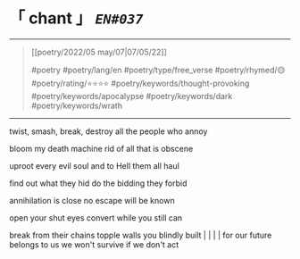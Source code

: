# &#12300; chant &#12301; *`EN#037`*

---

> [[poetry/2022/05 may/07|07/05/22]]
> 
> #poetry 
> #poetry/lang/en 
> #poetry/type/free_verse 
> #poetry/rhymed/🟡 
> #poetry/rating/⭐⭐⭐⭐ 
> #poetry/keywords/thought-provoking #poetry/keywords/apocalypse #poetry/keywords/dark #poetry/keywords/wrath 

---

twist, smash, break, destroy
   all the people who annoy

bloom my death machine
   rid of all that is obscene

uproot every evil soul
   and to Hell them all haul

find out what they hid
   do the bidding they forbid

annihilation is close
   no escape will be known

open your shut eyes
   convert while you still can

break from their chains
   topple walls you blindly built
|
|
|
|
for our future belongs to us
we won't survive
if we don't act


